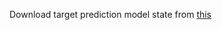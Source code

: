 Download target prediction model state from [this](https://drive.google.com/file/d/11BzN6rotyb4mYWnITdLtZg3bXbY1ixze/view?usp=sharing)
